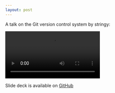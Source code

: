 ```yaml
---
layout: post
---
```


A talk on the Git version control system by stringy:

<video src="/video/git.ogv" controls></video>

Slide deck is available on <a
href="https://github.com/scott-linder/git-mdp">GitHub</a>
